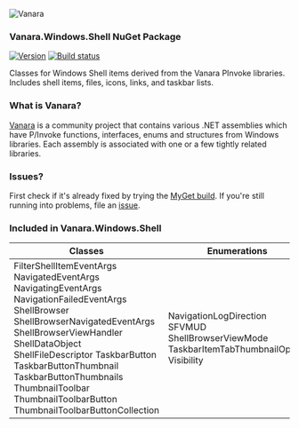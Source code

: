 ﻿![Vanara](https://raw.githubusercontent.com/dahall/Vanara/master/docs/icons/VanaraHeading.png)
### **Vanara.Windows.Shell NuGet Package**
[![Version](https://img.shields.io/nuget/v/Vanara.Windows.Shell?label=NuGet&style=flat-square)](https://github.com/dahall/Vanara/releases)
[![Build status](https://github.com/dahall/Vanara/actions/workflows/cibuild.yml/badge.svg?branch=master)](https://github.com/dahall/Vanara/actions/workflows/cibuild.yml)

Classes for Windows Shell items derived from the Vanara PInvoke libraries. Includes shell items, files, icons, links, and taskbar lists.

### **What is Vanara?**

[Vanara](https://github.com/dahall/Vanara) is a community project that contains various .NET assemblies which have P/Invoke functions, interfaces, enums and structures from Windows libraries. Each assembly is associated with one or a few tightly related libraries.

### **Issues?**

First check if it's already fixed by trying the [MyGet build](https://www.myget.org/feed/Packages/vanara).
If you're still running into problems, file an [issue](https://github.com/dahall/Vanara/issues).

### **Included in Vanara.Windows.Shell**

Classes | Enumerations
--- | ---
FilterShellItemEventArgs NavigatedEventArgs NavigatingEventArgs NavigationFailedEventArgs ShellBrowser ShellBrowserNavigatedEventArgs ShellBrowserViewHandler ShellDataObject ShellFileDescriptor TaskbarButton TaskbarButtonThumbnail TaskbarButtonThumbnails ThumbnailToolbar ThumbnailToolbarButton ThumbnailToolbarButtonCollection  | NavigationLogDirection SFVMUD ShellBrowserViewMode TaskbarItemTabThumbnailOption Visibility           
